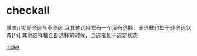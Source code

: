 # checkall
原生js实现全选与不全选
且其他选择框有一个没有选择，全选框也处于非全选状态[/n]
其他选择框全部选择的时候，全选框处于选定状态


[index](https://wolancy.github.io/checkall/index.html)
